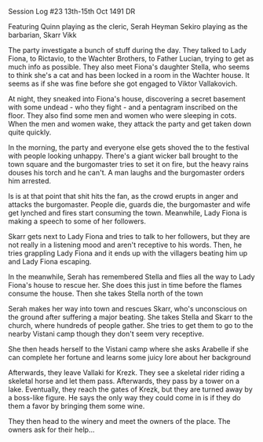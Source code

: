 Session Log #23
13th-15th Oct 1491 DR

Featuring
Quinn playing as the cleric, Serah Heyman 
Sekiro playing as the barbarian, Skarr Vikk

The party investigate a bunch of stuff during the day. They talked to Lady Fiona, to Rictavio, to the Wachter Brothers, to Father Lucian, trying to get as much info as possible. They also meet Fiona's daughter Stella, who seems to think she's a cat and has been locked in a room in the Wachter house. It seems as if she was fine before she got engaged to Viktor Vallakovich. 

At night, they sneaked into Fiona's house, discovering a secret basement with some undead - who they fight - and a pentagram inscribed on the floor. They also find some men and women who were sleeping in cots. When the men and women wake, they attack the party and get taken down quite quickly.

In the morning, the party and everyone else gets shoved the to the festival with people looking unhappy. There's a giant wicker ball brought to the town square and the burgomaster tries to set it on fire, but the heavy rains douses his torch and he can't. A man laughs and the burgomaster orders him arrested.

Is is at that point that shit hits the fan, as the crowd erupts in anger and attacks the burgomaster. People die, guards die, the burgomaster and wife get lynched and fires start consuming the town. Meanwhile, Lady Fiona is making a speech to some of her followers. 

Skarr gets next to Lady Fiona and tries to talk to her followers, but they are not really in a listening mood and aren't receptive to his words. Then, he tries grappling Lady Fiona and it ends up with the villagers beating him up and Lady Fiona escaping. 

In the meanwhile, Serah has remembered Stella and flies all the way to Lady Fiona's house to rescue her. She does this just in time before the flames consume the house.  Then she takes Stella north of the town 

Serah makes her way into town and rescues Skarr, who's unconscious on the ground after suffering a major beating. She takes Stella and Skarr to the church, where hundreds of people gather. She tries to get them to go to the nearby Vistani camp though they don't seem very receptive. 

She then heads herself to the Vistani camp where she asks Arabelle if she can complete her fortune and learns some juicy lore about her background

Afterwards, they leave Vallaki for Krezk. They see a skeletal rider riding a skeletal horse and let them pass. Afterwards, they pass by a tower on a lake. Eventually, they reach the gates of Krezk, but they are turned away by a boss-like figure. He says the only way they could come in is if they do them a favor by bringing them some wine.

They then head to the winery and meet the owners of the place. The owners ask for their help... 